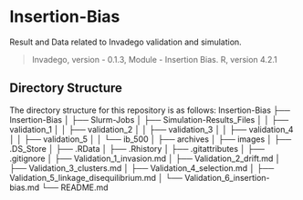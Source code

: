 # Insertion-Bias

Result and Data related to Invadego validation and simulation.

> Invadego, version - 0.1.3,
> Module - Insertion Bias.
> R, version 4.2.1

## Directory Structure

The directory structure for this repository is as follows:
Insertion-Bias
├── Insertion-Bias
│   ├── Slurm-Jobs 
│   ├── Simulation-Results_Files
│   │   ├── validation_1
│   │   ├── validation_2
│   │   ├── validation_3
│   │   ├── validation_4
│   │   ├── validation_5
│   │   └── ib_500
│   ├── archives
│   ├── images
│   ├── .DS_Store
│   ├── .RData
│   ├── .Rhistory
│   ├── .gitattributes
│   ├── .gitignore
│   ├── Validation_1_invasion.md
│   ├── Validation_2_drift.md
│   ├── Validation_3_clusters.md
│   ├── Validation_4_selection.md
│   ├── Validation_5_linkage_disequilibrium.md
│   └── Validation_6_insertion-bias.md
└── README.md


